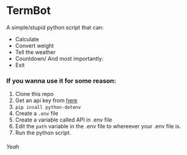 # TermBot

A simple/stupid python script that can:

- Calculate
- Convert weight
- Tell the weather
- Countdown/
  And most importantly:
- Exit

### If you wanna use it for some reason:

1. Clone this repo
2. Get an api key from [here](https://openweathermap.org/api)
3. `pip insall python-dotenv`
4. Create a `.env` file
5. Create a variable called API in .env file
6. Edit the `path` variable in the .env file to whereever your .env file is.
7. Run the python script.

###### Yeah
